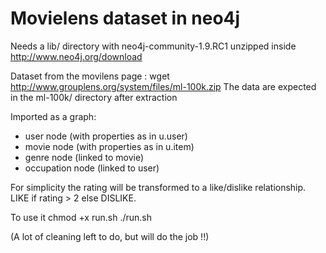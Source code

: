 # Movielens dataset in neo4j #

Needs a lib/ directory with neo4j-community-1.9.RC1 unzipped inside
http://www.neo4j.org/download

Dataset from the movilens page :
        wget http://www.grouplens.org/system/files/ml-100k.zip
The data are expected in the ml-100k/ directory after extraction

Imported as a graph:
* user node (with properties as in u.user)
* movie node (with properties as in u.item)
* genre node (linked to movie)
* occupation node (linked to user)

For simplicity the rating will be transformed to a like/dislike relationship.
LIKE if rating > 2 else DISLIKE.

To use it
        chmod +x run.sh
        ./run.sh
        
        
(A lot of cleaning left to do, but will do the job !!)
